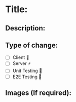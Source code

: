 # Title: <!--- Add your issue title -->

## Description:

<!--- Describe your changes in detail -->

## Type of change:

- [ ] Client 💅
- [ ] Server ⚡️
- [ ] Unit Testing 🧪
- [ ] E2E Testing 🤖

## Images (If required):

<!--- Attach images of this feature -->

